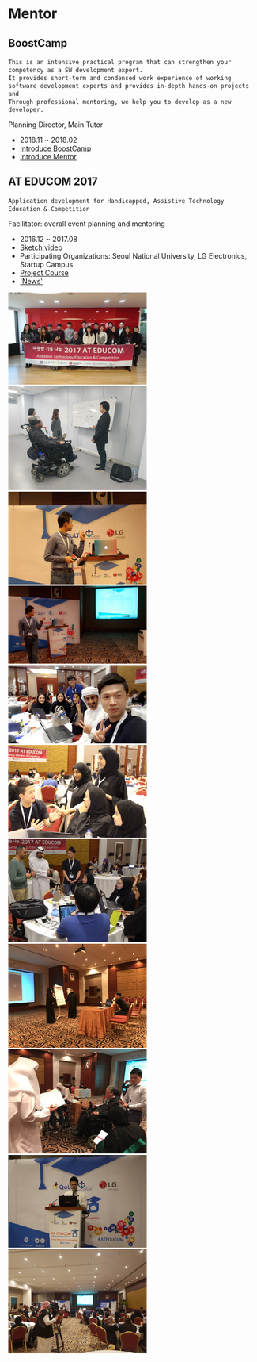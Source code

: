 # Mentor

## BoostCamp
```
This is an intensive practical program that can strengthen your competency as a SW development expert.
It provides short-term and condensed work experience of working software development experts and provides in-depth hands-on projects and
Through professional mentoring, we help you to develop as a new developer.
```
Planning Director, Main Tutor
- 2018.11 ~ 2018.02
- [Introduce BoostCamp](http://boostcamp.connect.or.kr/)
- [Introduce Mentor](https://m.post.naver.com/viewer/postView.nhn?volumeNo=17296366&memberNo=34635212)

## AT EDUCOM 2017
```
Application development for Handicapped, Assistive Technology Education & Competition
```
Facilitator: overall event planning and mentoring
- 2016.12 ~ 2017.08
- [Sketch video](https://www.youtube.com/watch?v=PUnJHa1_9Zo)
- Participating Organizations: Seoul National University, LG Electronics, Startup Campus
- [Project Course](https://gstartupcampus.or.kr/kwa-419658-1)
- ['News'](http://www.fnnews.com/news/201704171951025142)

<img src="../art/mentor/educom/1483881904232.jpg" width="280"><img src="../art/mentor/educom/20170113_175149.jpg" width="280"><img src="../art/mentor/educom/1488096500982.jpg" width="280"><img src="../art/mentor/educom/C360_2017-02-24-11-09-48-222.jpg" width="280"><img src="../art/mentor/educom/C360_2017-02-25-12-10-53-385.jpg" width="280"><img src="../art/mentor/educom/educom_1.jpg" width="280"><img src="../art/mentor/educom/IMG_20170228_150331_779.jpg" width="280"><img src="../art/mentor/educom/educom_2.jpg" width="280"><img src="../art/mentor/educom/1488096542196.jpg" width="280"><img src="../art/mentor/educom/educom_3.jpg" width="280"><img src="../art/mentor/educom/20170226_125418.jpg" width="280">
